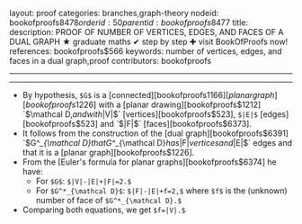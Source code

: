 layout: proof
categories: branches,graph-theory
nodeid: bookofproofs$8478
orderid: 50
parentid: bookofproofs$8477
title: 
description: PROOF OF NUMBER OF VERTICES, EDGES, AND FACES OF A DUAL GRAPH &#9733; graduate maths &#10004; step by step &#10010; visit BookOfProofs now!
references: bookofproofs$566
keywords: number of vertices, edges, and faces in a dual graph,proof
contributors: bookofproofs

---


---

* By hypothesis, `$G$` is a [connected][bookofproofs$1166] [planar graph][bookofproofs$1226] with a [planar drawing][bookofproofs$1212] `$\mathcal D,$` and with `$|V|$` [vertices][bookofproofs$523], `$|E|$` [edges][bookofproofs$523] and `$|F|$` [faces][bookofproofs$6373].
* It follows from the construction of the [dual graph][bookofproofs$6391] `$G^*_{\mathcal D}$` that `$G^*_{\mathcal D}$` has `$|F|$` vertices and `$|E|$` edges and that it is a [planar graph][bookofproofs$1226].
* From the [Euler's formula for planar graphs][bookofproofs$6374] he have:
   * For `$G$`: `$|V|-|E|+|F|=2.$`
   * For `$G^*_{\mathcal D}$`: `$|F|-|E|+f=2,$` where `$f$` is the (unknown) number of face of `$G^*_{\mathcal D}.$`
* Comparing both equations, we get `$f=|V|.$`
